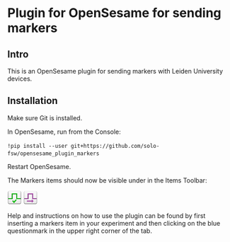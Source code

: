 # Plugin for OpenSesame for sending markers
## Intro
This is an OpenSesame plugin for sending markers with Leiden University devices. 

## Installation
Make sure Git is installed.

In OpenSesame, run from the Console:

`!pip install --user git+https://github.com/solo-fsw/opensesame_plugin_markers` 

Restart OpenSesame. 

The Markers items should now be visible under in the Items Toolbar:

![markers_init](/opensesame_plugins/markers_init/markers_init_large.png)
![markers_send](/opensesame_plugins/markers_send/markers_send_large.png)

Help and instructions on how to use the plugin can be found by first inserting a markers item in your experiment and then clicking on the blue questionmark in the upper right corner of the tab.

